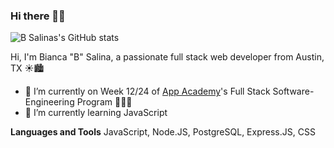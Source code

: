 ### Hi there 👋🏽

<!--
**B-Salinas/B-Salinas** is a ✨ _special_ ✨ repository because its `README.md` (this file) appears on your GitHub profile.
-->

![B Salinas's GitHub stats](https://github-readme-stats.vercel.app/api?username=B-Salinas&show_icons=true&theme=onedark)

Hi, I'm Bianca "B" Salina, a passionate full stack web developer from Austin, TX ☀️🏙

- 🔭 I’m currently on Week 12/24 of [App Academy](https://www.appacademy.io/)'s Full Stack Software-Engineering Program 🧑🏽‍🎓
- 🌱 I’m currently learning JavaScript

**Languages and Tools**
JavaScript, Node.JS, PostgreSQL, Express.JS, CSS
